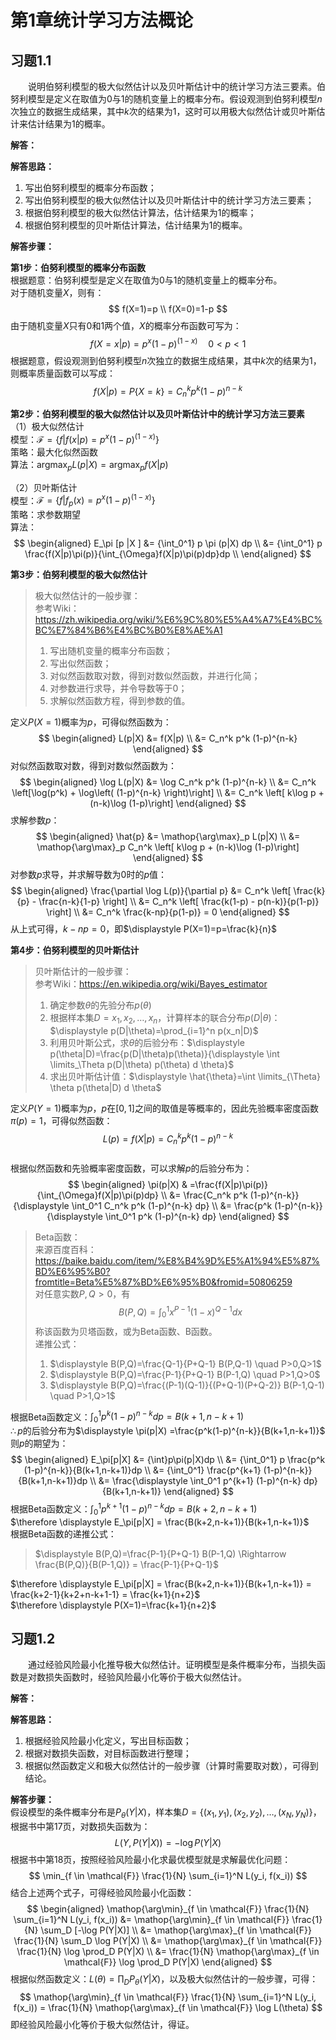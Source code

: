 # 第1章统计学习方法概论

## 习题1.1
&emsp;&emsp;说明伯努利模型的极大似然估计以及贝叶斯估计中的统计学习方法三要素。伯努利模型是定义在取值为0与1的随机变量上的概率分布。假设观测到伯努利模型$n$次独立的数据生成结果，其中$k$次的结果为1，这时可以用极大似然估计或贝叶斯估计来估计结果为1的概率。

**解答：**  

**解答思路：**
1. 写出伯努利模型的概率分布函数；
2. 写出伯努利模型的极大似然估计以及贝叶斯估计中的统计学习方法三要素；
3. 根据伯努利模型的极大似然估计算法，估计结果为1的概率；
4. 根据伯努利模型的贝叶斯估计算法，估计结果为1的概率。

**解答步骤：**  

**第1步：伯努利模型的概率分布函数**  
根据题意：伯努利模型是定义在取值为0与1的随机变量上的概率分布。  
对于随机变量$X$，则有：
$$
f(X=1)=p \\ f(X=0)=1-p
$$
由于随机变量$X$只有0和1两个值，$X$的概率分布函数可写为：
$$
f(X=x|p)=p^x (1-p)^{(1-x)} \quad 0<p<1
$$
根据题意，假设观测到伯努利模型$n$次独立的数据生成结果，其中$k$次的结果为1，则概率质量函数可以写成：
$$
f(X|p)=P\{X=k\}=C_n^k p^k (1-p)^{n-k}
$$

**第2步：伯努利模型的极大似然估计以及贝叶斯估计中的统计学习方法三要素**  
（1）极大似然估计  
模型：$\mathcal{F}=\{f|f(x|p)=p^x(1-p)^{(1-x)}\}$  
策略：最大化似然函数  
算法：$\displaystyle \mathop{\arg\max}_{p} L(p|X)= \mathop{\arg\max}_{p} f(X|p)$ 

（2）贝叶斯估计  
模型：$\mathcal{F}=\{f|f_p(x)=p^x(1-p)^{(1-x)}\}$  
策略：求参数期望  
算法：
$$
\begin{aligned}  E_\pi [p |X ]
&= {\int_0^1} p \pi (p|X) dp \\
&= {\int_0^1} p \frac{f(X|p)\pi(p)}{\int_{\Omega}f(X|p)\pi(p)dp}dp \\
\end{aligned}
$$

**第3步：伯努利模型的极大似然估计**  
> 极大似然估计的一般步骤：  
参考Wiki：https://zh.wikipedia.org/wiki/%E6%9C%80%E5%A4%A7%E4%BC%BC%E7%84%B6%E4%BC%B0%E8%AE%A1   
> 1. 写出随机变量的概率分布函数；  
> 2. 写出似然函数；
> 3. 对似然函数取对数，得到对数似然函数，并进行化简；
> 4. 对参数进行求导，并令导数等于0；
> 5. 求解似然函数方程，得到参数的值。

定义$P(X=1)$概率为$p$，可得似然函数为：
$$
\begin{aligned} L(p|X) &= f(X|p) \\
&= C_n^k p^k (1-p)^{n-k}
\end{aligned}
$$
对似然函数取对数，得到对数似然函数为：
$$
\begin{aligned} \log L(p|X) &= \log C_n^k p^k (1-p)^{n-k} \\
&= C_n^k \left[\log(p^k) + \log\left( (1-p)^{n-k} \right)\right] \\
&= C_n^k \left[ k\log p + (n-k)\log (1-p)\right]
\end{aligned}
$$
求解参数$p$：
$$
\begin{aligned}
\hat{p} &= \mathop{\arg\max}_p L(p|X) \\
&= \mathop{\arg\max}_p C_n^k \left[ k\log p + (n-k)\log (1-p)\right]
\end{aligned}
$$
对参数$p$求导，并求解导数为0时的$p$值：
$$
\begin{aligned}
\frac{\partial \log L(p)}{\partial p} &= C_n^k \left[ \frac{k}{p} - \frac{n-k}{1-p} \right] \\
&= C_n^k \left[ \frac{k(1-p) - p(n-k)}{p(1-p)} \right] \\
&= C_n^k \frac{k-np}{p(1-p)} = 0
\end{aligned}
$$
从上式可得，$k-np=0$，即$\displaystyle P(X=1)=p=\frac{k}{n}$

**第4步：伯努利模型的贝叶斯估计**  
> 贝叶斯估计的一般步骤：  
参考Wiki：https://en.wikipedia.org/wiki/Bayes_estimator
> 1. 确定参数$\theta$的先验分布$p(\theta)$
> 2. 根据样本集$D={x_1,x_2,\ldots,x_n}$，计算样本的联合分布$p(D|\theta)$：$\displaystyle p(D|\theta)=\prod_{i=1}^n p(x_n|D)$
> 3. 利用贝叶斯公式，求$\theta$的后验分布：$\displaystyle p(\theta|D)=\frac{p(D|\theta)p(\theta)}{\displaystyle \int \limits_\Theta p(D|\theta) p(\theta) d \theta}$ 
> 4. 求出贝叶斯估计值：$\displaystyle \hat{\theta}=\int \limits_{\Theta} \theta p(\theta|D) d \theta$

定义$P(Y=1)$概率为$p$，$p$在$[0,1]$之间的取值是等概率的，因此先验概率密度函数$\pi(p) = 1$，可得似然函数： 
$$
L(p)=f(X|p)=C_n^k p^k (1-p)^{n-k}
$$  
根据似然函数和先验概率密度函数，可以求解$p$的后验分布为：
$$
\begin{aligned}
\pi(p|X) & =\frac{f(X|p)\pi(p)}{\int_{\Omega}f(X|p)\pi(p)dp} \\
&= \frac{C_n^k p^k (1-p)^{n-k}}{\displaystyle \int_0^1 C_n^k p^k (1-p)^{n-k} dp} \\
&= \frac{p^k (1-p)^{n-k}}{\displaystyle \int_0^1 p^k (1-p)^{n-k} dp}
\end{aligned}
$$

> Beta函数：  
来源百度百科：https://baike.baidu.com/item/%E8%B4%9D%E5%A1%94%E5%87%BD%E6%95%B0?fromtitle=Beta%E5%87%BD%E6%95%B0&fromid=50806259  
对任意实数$P,Q>0$，有$$B(P,Q)=\int_0^1 x^{P-1} (1-x)^{Q-1} dx$$称该函数为贝塔函数，或为Beta函数、B函数。  
递推公式：
> 1. $\displaystyle B(P,Q)=\frac{Q-1}{P+Q-1} B(P,Q-1) \quad P>0,Q>1$
> 2. $\displaystyle B(P,Q)=\frac{P-1}{P+Q-1} B(P-1,Q) \quad P>1,Q>0$
> 3. $\displaystyle B(P,Q)=\frac{(P-1)(Q-1)}{(P+Q-1)(P+Q-2)} B(P-1,Q-1) \quad P>1,Q>1$

根据Beta函数定义：$\displaystyle \int_0^1 p^k (1-p)^{n-k} dp=B(k+1,n-k+1)$  
$\therefore p$的后验分布为$\displaystyle \pi(p|X) =\frac{p^k(1-p)^{n-k}}{B(k+1,n-k+1)}$  
则$p$的期望为：
$$
\begin{aligned}
E_\pi[p|X] &= {\int}p\pi(p|X)dp \\
&= {\int_0^1} p \frac{p^k (1-p)^{n-k}}{B(k+1,n-k+1)}dp \\
&= {\int_0^1} \frac{p^{k+1} (1-p)^{n-k}}{B(k+1,n-k+1)}dp \\
&= \frac{\displaystyle \int_0^1 p^{k+1} (1-p)^{n-k} dp}{B(k+1,n-k+1)}
\end{aligned}
$$
根据Beta函数定义：$\displaystyle \int_0^1 p^{k+1} (1-p)^{n-k} dp = B(k+2, n-k+1)$   
$\therefore \displaystyle E_\pi[p|X] = \frac{B(k+2,n-k+1)}{B(k+1,n-k+1)}$  
根据Beta函数的递推公式：
> $\displaystyle B(P,Q)=\frac{P-1}{P+Q-1} B(P-1,Q) \Rightarrow \frac{B(P,Q)}{B(P-1,Q)} = \frac{P-1}{P+Q-1}$   

$\therefore \displaystyle E_\pi[p|X] = \frac{B(k+2,n-k+1)}{B(k+1,n-k+1)} = \frac{k+2-1}{k+2+n-k+1-1} = \frac{k+1}{n+2}$  
$\therefore \displaystyle P(X=1)=\frac{k+1}{n+2}$

## 习题1.2
&emsp;&emsp;通过经验风险最小化推导极大似然估计。证明模型是条件概率分布，当损失函数是对数损失函数时，经验风险最小化等价于极大似然估计。

**解答：**

**解答思路：**  
1. 根据经验风险最小化定义，写出目标函数；
2. 根据对数损失函数，对目标函数进行整理；
3. 根据似然函数定义和极大似然估计的一般步骤（计算时需要取对数），可得到结论。

**解答步骤：**  
假设模型的条件概率分布是$P_{\theta}(Y|X)$，样本集$D=\{(x_1,y_1),(x_2,y_2),\ldots,(x_N,y_N)\}$，根据书中第17页，对数损失函数为：
$$
L(Y,P(Y|X)) = -\log P(Y|X)
$$
根据书中第18页，按照经验风险最小化求最优模型就是求解最优化问题：
$$
\min_{f \in \mathcal{F}} \frac{1}{N} \sum_{i=1}^N L(y_i, f(x_i))
$$
结合上述两个式子，可得经验风险最小化函数：
$$
\begin{aligned} 
\mathop{\arg\min}_{f \in \mathcal{F}} \frac{1}{N} \sum_{i=1}^N L(y_i, f(x_i)) &= \mathop{\arg\min}_{f \in \mathcal{F}} \frac{1}{N} \sum_D [-\log P(Y|X)] \\
&= \mathop{\arg\max}_{f \in \mathcal{F}} \frac{1}{N} \sum_D \log P(Y|X) \\
&= \mathop{\arg\max}_{f \in \mathcal{F}} \frac{1}{N} \log \prod_D P(Y|X) \\
&= \frac{1}{N} \mathop{\arg\max}_{f \in \mathcal{F}} \log \prod_D P(Y|X)
\end{aligned}
$$
根据似然函数定义：$\displaystyle L(\theta)=\prod_D P_{\theta}(Y|X)$，以及极大似然估计的一般步骤，可得：
$$
\mathop{\arg\min}_{f \in \mathcal{F}} \frac{1}{N} \sum_{i=1}^N L(y_i, f(x_i)) = \frac{1}{N} \mathop{\arg\max}_{f \in \mathcal{F}} \log L(\theta)
$$
即经验风险最小化等价于极大似然估计，得证。
